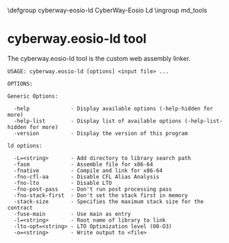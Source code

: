  \defgroup cyberway-eosio-ld CyberWay-Eosio Ld
 \ingroup md_tools

# cyberway.eosio-ld tool

The cyberway.eosio-ld tool is the custom web assembly linker.

```
USAGE: cyberway.eosio-ld [options] <input file> ...

OPTIONS:

Generic Options:

  -help             - Display available options (-help-hidden for more)
  -help-list        - Display list of available options (-help-list-hidden for more)
  -version          - Display the version of this program

ld options:

  -L=<string>       - Add directory to library search path
  -fasm             - Assemble file for x86-64
  -fnative          - Compile and link for x86-64
  -fno-cfl-aa       - Disable CFL Alias Analysis
  -fno-lto          - Disable LTO
  -fno-post-pass    - Don't run post processing pass
  -fno-stack-first  - Don't set the stack first in memory
  -stack-size       - Specifies the maximum stack size for the contract
  -fuse-main        - Use main as entry
  -l=<string>       - Root name of library to link
  -lto-opt=<string> - LTO Optimization level (O0-O3)
  -o=<string>       - Write output to <file>
```
